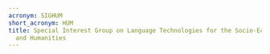 ```yaml
---
acronym: SIGHUM
short_acronym: HUM
title: Special Interest Group on Language Technologies for the Socio-Economic Sciences
  and Humanities
---
```


